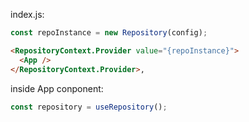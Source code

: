 index.js:

```typescript
const repoInstance = new Repository(config);
```

```html
<RepositoryContext.Provider value="{repoInstance}">
  <App />
</RepositoryContext.Provider>,
```

inside App conponent:

```typescript
const repository = useRepository();
```
